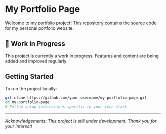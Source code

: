 # My Portfolio Page

Welcome to my portfolio project! This repository contains the source code for my personal portfolio website.

## 🚧 Work in Progress

This project is currently a work in progress. Features and content are being added and improved regularly.

## Getting Started

To run the project locally:

```bash
git clone https://github.com/your-username/my-portfolio-page.git
cd my-portfolio-page
# Follow setup instructions specific to your tech stack
```


---
*Acknowledgements: This project is still under development. Thank you for your interest!*